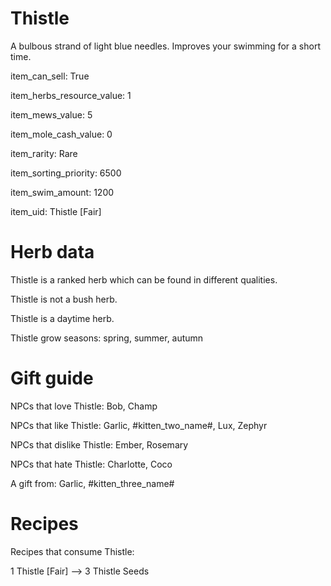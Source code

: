 # Thistle

A bulbous strand of light blue needles. Improves your swimming for a short time.

item_can_sell: True

item_herbs_resource_value: 1

item_mews_value: 5

item_mole_cash_value: 0

item_rarity: Rare

item_sorting_priority: 6500

item_swim_amount: 1200

item_uid: Thistle [Fair]

# Herb data

Thistle is a ranked herb which can be found in different qualities.

Thistle is not a bush herb.

Thistle is a daytime herb.

Thistle grow seasons: spring, summer, autumn

# Gift guide

NPCs that love Thistle: Bob, Champ

NPCs that like Thistle: Garlic, #kitten_two_name#, Lux, Zephyr

NPCs that dislike Thistle: Ember, Rosemary

NPCs that hate Thistle: Charlotte, Coco

A gift from: Garlic, #kitten_three_name#

# Recipes

Recipes that consume Thistle:

1 Thistle [Fair] --> 3 Thistle Seeds